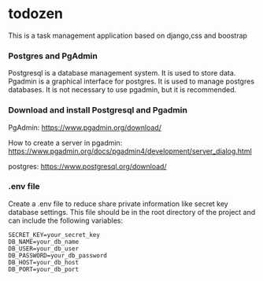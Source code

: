 #  todozen
This is a task management application based on django,css and boostrap

###  Postgres and PgAdmin
Postgresql is a database management system. It is used to store data.
Pgadmin is a graphical interface for postgres. It is used to manage postgres databases. It is not necessary to use 
pgadmin, but it is recommended.

###  Download and install Postgresql and Pgadmin

PgAdmin: https://www.pgadmin.org/download/

How to create a server in pgadmin: https://www.pgadmin.org/docs/pgadmin4/development/server_dialog.html

postgres: https://www.postgresql.org/download/

### .env file
Create a .env file to reduce share private information like secret key database settings. This file should be  in the
root directory of the project and can include the following  variables:

```
SECRET_KEY=your_secret_key
DB_NAME=your_db_name
DB_USER=your_db_user
DB_PASSWORD=your_db_password
DB_HOST=your_db_host
DB_PORT=your_db_port
```

